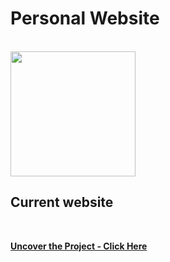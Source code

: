 # Personal Website

<br>

<img src="https://i.imgur.com/m1aBisC.jpeg" height="200">
<be>

## Current website

<br>

**[Uncover the Project - Click Here](https://github.com/MrOlof/Website.git)**
